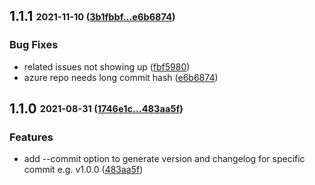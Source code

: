 ## **1.1.1** <sub><sup>2021-11-10 ([3b1fbbf...e6b6874](https://github.com/qoomon/git-conventional-commits/compare/3b1fbbfca5b38d51c623bbe0984c151f20ba1e8d...e6b6874a30c81628664d184474328b77c6c40d5b?diff=split))</sup></sub>

### Bug Fixes
*  related issues not showing up ([fbf5980](https://github.com/qoomon/git-conventional-commits/commit/fbf59802cd0d1b7a9c8353fda5080f7b8b6c036b))
*  azure repo needs long commit hash ([e6b6874](https://github.com/qoomon/git-conventional-commits/commit/e6b6874a30c81628664d184474328b77c6c40d5b))

## **1.1.0** <sub><sup>2021-08-31 ([1746e1c...483aa5f](https://github.com/qoomon/git-conventional-commits/compare/1746e1c...483aa5f?diff=split))</sup></sub>

### Features
*  add \-\-commit option to generate version and changelog for specific commit e\.g\. v1\.0\.0 ([483aa5f](https://github.com/qoomon/git-conventional-commits/commit/483aa5f))

